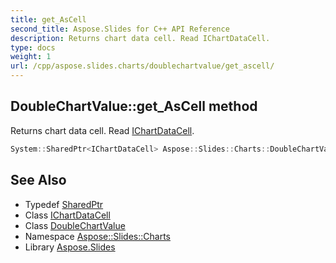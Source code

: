 ```yaml
---
title: get_AsCell
second_title: Aspose.Slides for C++ API Reference
description: Returns chart data cell. Read IChartDataCell.
type: docs
weight: 1
url: /cpp/aspose.slides.charts/doublechartvalue/get_ascell/
---
```

## DoubleChartValue::get_AsCell method


Returns chart data cell. Read [IChartDataCell](../../ichartdatacell/).

```cpp
System::SharedPtr<IChartDataCell> Aspose::Slides::Charts::DoubleChartValue::get_AsCell() override
```

## See Also

* Typedef [SharedPtr](../../../system/sharedptr/)
* Class [IChartDataCell](../../ichartdatacell/)
* Class [DoubleChartValue](../)
* Namespace [Aspose::Slides::Charts](../../)
* Library [Aspose.Slides](../../../)
